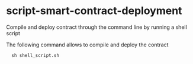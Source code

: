 # script-smart-contract-deployment

Compile and deploy contract through the command line by running a shell script

The following command allows to compile and deploy the contract

```
  sh shell_script.sh
```
